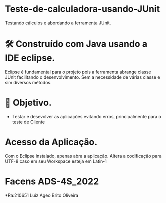 # Teste-de-calculadora-usando-JUnit
Testando cálculos e abordando a ferramenta JUnit.

# 🛠️ Construído com Java usando a IDE eclipse.
Eclipse é fundamental para o projeto pois a ferramenta abrange classe JUnit facilitando o desenvolvimento. Sem a necessidade de várias classe e sim diversos métodos. 

# :rocket: Objetivo.
* Testar e desevolver as aplicações evitando erros, principalmente para o teste de Cliente

# Acesso da Aplicação.
Com o Eclipse instalado, apenas abra a aplicação. Altera a codificação para UTF-8 caso em seu Workspace esteja em Latin-1 

# Facens ADS-4S_2022
*Ra:210651 Luiz Ageo Brito Oliveira

